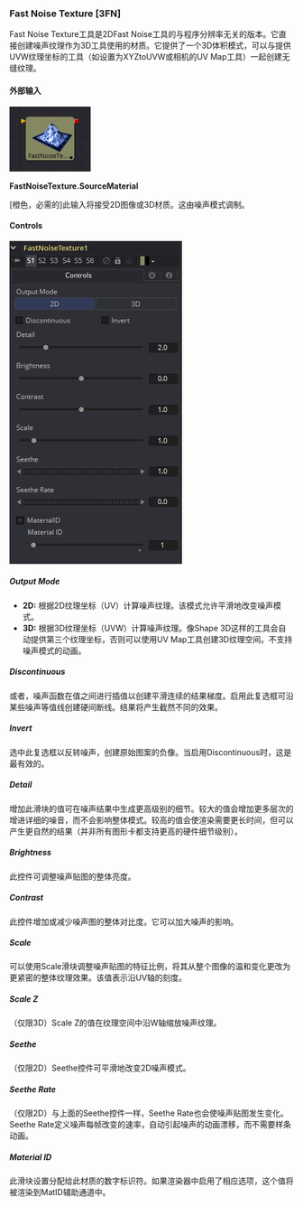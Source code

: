 ### Fast Noise Texture [3FN]

Fast Noise Texture工具是2DFast Noise工具的与程序分辨率无关的版本。它直接创建噪声纹理作为3D工具使用的材质。它提供了一个3D体积模式，可以与提供UVW纹理坐标的工具（如设置为XYZtoUVW或相机的UV Map工具）一起创建无缝纹理。

#### 外部输入

 ![3FN_tile](images/3FN_tile.jpg)

**FastNoiseTexture.SourceMaterial**

[橙色，必需的]此输入将接受2D图像或3D材质。这由噪声模式调制。

#### Controls

![3FN_Controls](images/3FN_Controls.png)

##### Output Mode

- **2D:** 根据2D纹理坐标（UV）计算噪声纹理。该模式允许平滑地改变噪声模式。
- **3D:** 根据3D纹理坐标（UVW）计算噪声纹理。像Shape 3D这样的工具会自动提供第三个纹理坐标，否则可以使用UV Map工具创建3D纹理空间。不支持噪声模式的动画。

##### Discontinuous

或者，噪声函数在值之间进行插值以创建平滑连续的结果梯度。启用此复选框可沿某些噪声等值线创建硬间断线。结果将产生截然不同的效果。

##### Invert

选中此复选框以反转噪声，创建原始图案的负像。当启用Discontinuous时，这是最有效的。

##### Detail

增加此滑块的值可在噪声结果中生成更高级别的细节。较大的值会增加更多层次的增进详细的噪音，而不会影响整体模式。较高的值会使渲染需要更长时间，但可以产生更自然的结果（并非所有图形卡都支持更高的硬件细节级别）。

##### Brightness

此控件可调整噪声贴图的整体亮度。

##### Contrast

此控件增加或减少噪声图的整体对比度。它可以加大噪声的影响。

##### Scale

可以使用Scale滑块调整噪声贴图的特征比例，将其从整个图像的温和变化更改为更紧密的整体纹理效果。该值表示沿UV轴的刻度。

##### Scale Z

（仅限3D）Scale Z的值在纹理空间中沿W轴缩放噪声纹理。

##### Seethe

（仅限2D）Seethe控件可平滑地改变2D噪声模式。

##### Seethe Rate

（仅限2D）与上面的Seethe控件一样，Seethe Rate也会使噪声贴图发生变化。Seethe Rate定义噪声每帧改变的速率，自动引起噪声的动画漂移，而不需要样条动画。

##### Material ID

此滑块设置分配给此材质的数字标识符。如果渲染器中启用了相应选项，这个值将被渲染到MatID辅助通道中。